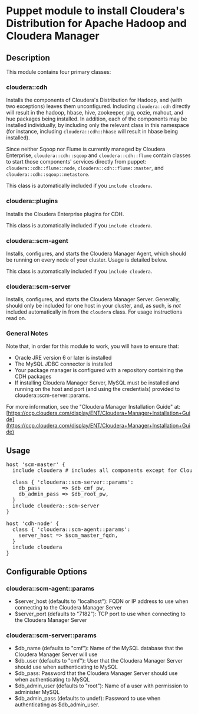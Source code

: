 # Puppet module to install Cloudera's Distribution for Apache Hadoop and Cloudera Manager

## Description

This module contains four primary classes:

### cloudera::cdh

Installs the components of Cloudera's Distribution for Hadoop, and (with two exceptions)
leaves them unconfigured.  Including `cloudera::cdh` directly will result in the hadoop, hbase, 
hive, zookeeper, pig, oozie, mahout, and hue packages being installed.  In addition, each of the 
components may be installed individually, by including only the relevant class in this 
namespace (for instance, including `cloudera::cdh::hbase` will result in hbase being installed).

Since neither Sqoop nor Flume is currently managed by Cloudera Enterprise, `cloudera::cdh::sqoop` 
and `cloudera::cdh::flume` contain classes to start those components' services directly from
puppet: `cloudera::cdh::flume::node`, `cloudera::cdh::flume::master`, and 
`cloudera::cdh::sqoop::metastore`.

This class is automatically included if you `include cloudera`.


### cloudera::plugins

Installs the Cloudera Enterprise plugins for CDH. 

This class is automatically included if you `include cloudera`.

### cloudera::scm-agent

Installs, configures, and starts the Cloudera Manager Agent, which should be running on every
node of your cluster.  Usage is detailed below.

This class is automatically included if you `include cloudera`.

### cloudera::scm-server

Installs, configures, and starts the Cloudera Manager Server.  Generally, should only
be included for one host in your cluster, and, as such, is *not* included automatically
in from the `cloudera` class.  For usage instructions read on.

### General Notes

Note that, in order for this module to work, you will have to ensure that:

 * Oracle JRE version 6 or later is installed
 * The MySQL JDBC connector is installed
 * Your package manager is configured with a repository containing the CDH packages
 * If installing Cloudera Manager Server, MySQL must be installed and running on the host and port (and using the credentials) provided to cloudera::scm-server::params.

For more information, see the "Cloudera Manager Installation Guide" at:
[https://ccp.cloudera.com/display/ENT/Cloudera+Manager+Installation+Guide](https://ccp.cloudera.com/display/ENT/Cloudera+Manager+Installation+Guide)

## Usage

<pre>
host 'scm-master' {
  include cloudera # includes all components except for Cloudera Manager Server
 
  class { 'cloudera::scm-server::params':
    db_pass       => $db_cmf_pw,
    db_admin_pass => $db_root_pw,
  }
  include cloudera::scm-server
}

host 'cdh-node' {
  class { 'cloudera::scm-agent::params':
    server_host => $scm_master_fqdn,
  }
  include cloudera
}
</pre>

## Configurable Options

### cloudera::scm-agent::params

 * $server\_host (defaults to "localhost"): FQDN or IP address to use when connecting to the Cloudera Manager Server
 * $server\_port (defaults to "7182"): TCP port to use when connecting to the Cloudera Manager Server

### cloudera::scm-server::params

 * $db\_name (defaults to "cmf"): Name of the MySQL database that the Cloudera Manager Server will use
 * $db\_user (defaults to "cmf"): User that the Cloudera Manager Server should use when authenticating to MySQL
 * $db\_pass: Password that the Cloudera Manager Server should use when authenticating to MySQL
 * $db\_admin\_user (defaults to "root"): Name of a user with permission to administer MySQL
 * $db\_admin\_pass (defaults to undef): Password to use when authenticating as $db\_admin\_user.
